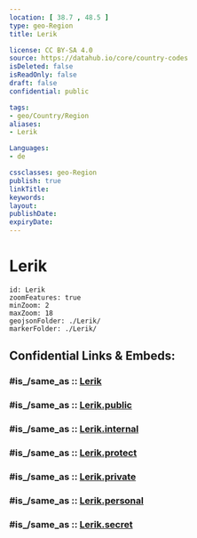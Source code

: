 ```yaml
---
location: [ 38.7 , 48.5 ] 
type: geo-Region
title: Lerik

license: CC BY-SA 4.0
source: https://datahub.io/core/country-codes
isDeleted: false
isReadOnly: false
draft: false
confidential: public

tags:
- geo/Country/Region
aliases:
- Lerik

Languages:
- de

cssclasses: geo-Region
publish: true
linkTitle: 
keywords: 
layout: 
publishDate: 
expiryDate: 
---
```


# Lerik

```leaflet
id: Lerik
zoomFeatures: true 
minZoom: 2 
maxZoom: 18
geojsonFolder: ./Lerik/
markerFolder: ./Lerik/
```


## Confidential Links & Embeds: 

### #is_/same_as :: [Lerik](/_Standards/Earth/Continent/Asia/Asia~North~West/Azerbaijan/Regions~Azerbaijan/Lankaran/counties~Lankaran/Lerik.md) 

### #is_/same_as :: [Lerik.public](/_public/Earth/Continent/Asia/Asia~North~West/Azerbaijan/Regions~Azerbaijan/Lankaran/counties~Lankaran/Lerik.public.md) 

### #is_/same_as :: [Lerik.internal](/_internal/Earth/Continent/Asia/Asia~North~West/Azerbaijan/Regions~Azerbaijan/Lankaran/counties~Lankaran/Lerik.internal.md) 

### #is_/same_as :: [Lerik.protect](/_protect/Earth/Continent/Asia/Asia~North~West/Azerbaijan/Regions~Azerbaijan/Lankaran/counties~Lankaran/Lerik.protect.md) 

### #is_/same_as :: [Lerik.private](/_private/Earth/Continent/Asia/Asia~North~West/Azerbaijan/Regions~Azerbaijan/Lankaran/counties~Lankaran/Lerik.private.md) 

### #is_/same_as :: [Lerik.personal](/_personal/Earth/Continent/Asia/Asia~North~West/Azerbaijan/Regions~Azerbaijan/Lankaran/counties~Lankaran/Lerik.personal.md) 

### #is_/same_as :: [Lerik.secret](/_secret/Earth/Continent/Asia/Asia~North~West/Azerbaijan/Regions~Azerbaijan/Lankaran/counties~Lankaran/Lerik.secret.md)

